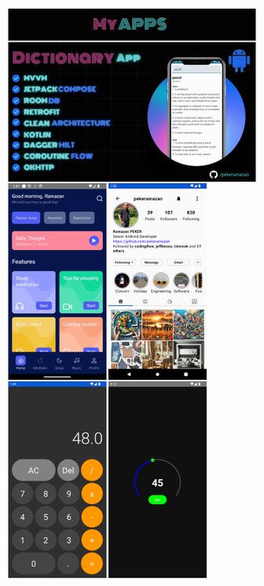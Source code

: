 
<a href=""><img src="https://github.com/pekeramazan/pekeramazan/blob/main/images/header.png" alt="header"  style="max-width: 100%; height: auto;"  /></a>
<a href="https://github.com/pekeramazan/Dictionary">
    <img src="https://github.com/pekeramazan/Dictionary/blob/main/dictionary-showcase.png" alt="Dictionary" style="max-width: 100%; height: auto;" />
</a>
<a href="https://github.com/pekeramazan/MeditationUICompose"><img src="https://github.com/pekeramazan/pekeramazan/blob/main/images/meditation-ui.png" alt="MeditationUICompose"  width="200" height="400" /></a>
<a href="https://github.com/pekeramazan/InstagramProfileUICompose"><img src="https://github.com/pekeramazan/pekeramazan/blob/main/images/instagram.png" alt="InstagramProfileUICompose"  width="200" height="400" /></a>
<a href="https://github.com/pekeramazan/CalculatorCompose"><img src="https://github.com/pekeramazan/pekeramazan/blob/main/images/calculator.png" alt="CalculatorCompose"  width="200" height="400" /></a>
<a href="https://github.com/pekeramazan/TimerCompose"><img src="https://github.com/pekeramazan/pekeramazan/blob/main/images/timer.png" alt="TimerCompose" width="200" height="400"/></a>

